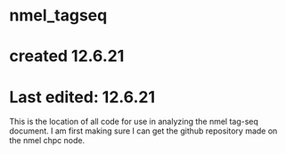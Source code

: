 # nmel_tagseq

# created 12.6.21
# Last edited: 12.6.21

This is the location of all code for use in analyzing the nmel tag-seq document. I am first making sure I can get the github repository made on the nmel chpc node.
